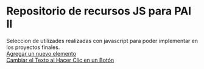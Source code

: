# Repositorio de recursos JS para PAI II
Seleccion de utilizades realizadas con javascript para poder implementar en los proyectos finales.  
[Agregar un nuevo elemento](https://github.com/paildcv/pai2js/blob/main/Recursos%20JS/Agregar%20un%20nuevo%20elemento/index.html)  
[Cambiar el Texto al Hacer Clic en un Botón](https://github.com/paildcv/pai2js/blob/main/Recursos%20JS/Cambiar%20el%20Texto%20al%20Hacer%20Clic%20en%20un%20Bot%C3%B3n/index.html)

